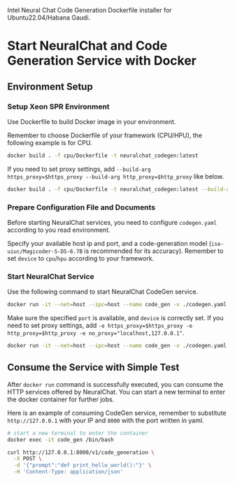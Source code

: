 Intel Neural Chat Code Generation Dockerfile installer for Ubuntu22.04/Habana Gaudi.

# Start NeuralChat and Code Generation Service with Docker

## Environment Setup

### Setup Xeon SPR Environment
Use Dockerfile to build Docker image in your environment.

Remember to choose Dockerfile of your framework (CPU/HPU), the following example is for CPU.
```bash
docker build . -f cpu/Dockerfile -t neuralchat_codegen:latest
```
If you need to set proxy settings, add `--build-arg https_proxy=$https_proxy --build-arg http_proxy=$http_proxy` like below.
```bash
docker build . -f cpu/Dockerfile -t neuralchat_codegen:latest --build-arg https_proxy=$https_proxy --build-arg http_proxy=$http_proxy
```  

### Prepare Configuration File and Documents
Before starting NeuralChat services, you need to configure `codegen.yaml` according to you read environment.


Specify your available host ip and port, and a code-generation model (`ise-uiuc/Magicoder-S-DS-6.7B` is recommended for its accuracy). Remember to set `device` to `cpu`/`hpu` according to your framework.


### Start NeuralChat Service
Use the following command to start NeuralChat CodeGen service.


```bash
docker run -it --net=host --ipc=host --name code_gen -v ./codegen.yaml:/codegen.yaml neuralchat_codegen:latest
```

Make sure the specified `port` is available, and `device` is correctly set.
If you need to set proxy settings, add `-e https_proxy=$https_proxy -e http_proxy=$http_proxy -e no_proxy="localhost,127.0.0.1"`.

```bash
docker run -it --net=host --ipc=host --name code_gen -v ./codegen.yaml:/codegen.yaml -e https_proxy=$https_proxy -e http_proxy=$http_proxy -e no_proxy="localhost,127.0.0.1" neuralchat_codegen:latest
```


## Consume the Service with Simple Test
After `docker run` command is successfully executed, you can consume the HTTP services offered by NeuralChat. You can start a new terminal to enter the docker container for further jobs.

Here is an example of consuming CodeGen service, remember to substitute `http://127.0.0.1` with your IP and `8000` with the port written in yaml.

```bash
# start a new terminal to enter the container
docker exec -it code_gen /bin/bash

curl http://127.0.0.1:8000/v1/code_generation \
  -X POST \
  -d '{"prompt":"def print_hello_world():"}' \
  -H 'Content-Type: application/json'
```
